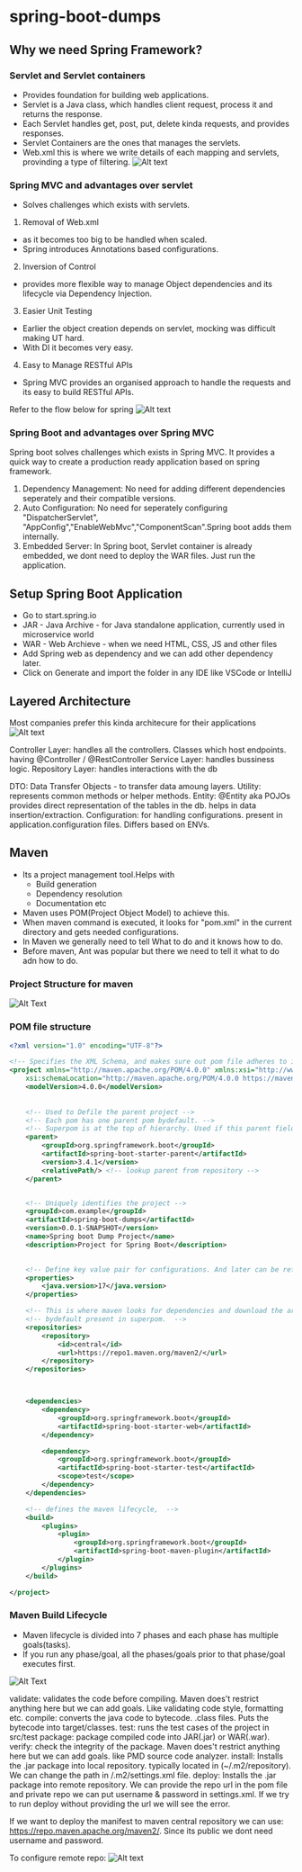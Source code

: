 # spring-boot-dumps

## Why we need Spring Framework?

### Servlet and Servlet containers
- Provides foundation for building web applications.
- Servlet is a Java class, which handles client request, process it and returns the response.
- Each Servlet handles get, post, put, delete kinda requests, and provides responses.
- Servlet Containers are the ones that manages the servlets.
- Web.xml this is where we write details of each mapping and servlets, provinding a type of filtering.
![Alt text](images/servlet.png)


### Spring MVC and advantages over servlet
- Solves challenges which exists with servlets.

1. Removal of Web.xml 
- as it becomes too big to be handled when scaled.
- Spring introduces Annotations based configurations.

2. Inversion of Control
- provides more flexible way to manage Object dependencies and its lifecycle via Dependency Injection.

3. Easier Unit Testing  
- Earlier the object creation depends on servlet, mocking was difficult making UT hard.
- With DI it becomes very easy.

4. Easy to Manage RESTful APIs
- Spring MVC provides an organised approach to handle the requests and its easy to build RESTful APIs.

Refer to the flow below for spring
![Alt text](images/spring.png)

### Spring Boot and advantages over Spring MVC
Spring boot solves challenges which exists in Spring MVC. It provides a quick way to create a production ready application based on spring framework.

1. Dependency Management: No need for adding different dependencies seperately and their compatible versions.
2. Auto Configuration: No need for seperately configuring "DispatcherServlet", "AppConfig","EnableWebMvc","ComponentScan".Spring boot adds them internally.
3. Embedded Server: In Spring boot, Servlet container is already embedded, we dont need to deploy the WAR files. Just run the application.

## Setup Spring Boot Application
- Go to start.spring.io
- JAR - Java Archive - for Java standalone application, currently used in microservice world
- WAR - Web Archieve - when we need HTML, CSS, JS and other files
- Add Spring web as dependency and we can add other dependency later.
- Click on Generate and import the folder in any IDE like VSCode or IntelliJ

## Layered Architecture
Most companies prefer this kinda architecure for their applications
![Alt text](images/architecture.png)

Controller Layer: handles all the controllers. Classes which host endpoints. having @Controller  / @RestController
Service Layer: handles bussiness logic.
Repository Layer: handles interactions with the db

DTO: Data Transfer Objects -  to transfer data amoung layers.
Utility: represents common methods or helper methods.
Entity: @Entity aka POJOs provides direct representation of the tables in the db. helps in data insertion/extraction.
Configuration: for handling configurations. present in application.configuration files. Differs based on ENVs.


## Maven
- Its a project management tool.Helps with
    - Build generation
    - Dependency resolution
    - Documentation etc
- Maven uses POM(Project Object Model) to achieve this.
- When maven command is executed, it looks for "pom.xml" in the current directory and gets needed configurations.
- In Maven we generally need to tell What to do and it knows how to do.
- Before maven, Ant was popular but there we need to tell it what to do adn how to do.

### Project Structure for maven
![Alt Text](images/maven.png)


### POM file structure
```xml
<?xml version="1.0" encoding="UTF-8"?>

<!-- Specifies the XML Schema, and makes sure out pom file adheres to it. -->
<project xmlns="http://maven.apache.org/POM/4.0.0" xmlns:xsi="http://www.w3.org/2001/XMLSchema-instance"
	xsi:schemaLocation="http://maven.apache.org/POM/4.0.0 https://maven.apache.org/xsd/maven-4.0.0.xsd">
	<modelVersion>4.0.0</modelVersion>
	
    
    <!-- Used to Defile the parent project -->
    <!-- Each pom has one parent pom bydefault. -->
    <!-- Superpom is at the top of hierarchy. Used if this parent field is not specified. -->
    <parent>
		<groupId>org.springframework.boot</groupId>
		<artifactId>spring-boot-starter-parent</artifactId>
		<version>3.4.1</version>
		<relativePath/> <!-- lookup parent from repository -->
	</parent>


    <!-- Uniquely identifies the project -->
	<groupId>com.example</groupId>
	<artifactId>spring-boot-dumps</artifactId>
	<version>0.0.1-SNAPSHOT</version>
	<name>Spring boot Dump Project</name>
	<description>Project for Spring Boot</description>
	

    <!-- Define key value pair for configurations. And later can be references anywhere -->
	<properties>
		<java.version>17</java.version>
	</properties>

    <!-- This is where maven looks for dependencies and download the artifacts(jars). -->
    <!-- bydefault present in superpom.  -->
    <repositories>
		<repository>
			<id>central</id>
			<url>https://repo1.maven.org/maven2/</url>
		</repository>
	</repositories>



	<dependencies>
		<dependency>
			<groupId>org.springframework.boot</groupId>
			<artifactId>spring-boot-starter-web</artifactId>
		</dependency>

		<dependency>
			<groupId>org.springframework.boot</groupId>
			<artifactId>spring-boot-starter-test</artifactId>
			<scope>test</scope>
		</dependency>
	</dependencies>

    <!-- defines the maven lifecycle,  -->
	<build>
		<plugins>
			<plugin>
				<groupId>org.springframework.boot</groupId>
				<artifactId>spring-boot-maven-plugin</artifactId>
			</plugin>
		</plugins>
	</build>

</project>

```


### Maven Build Lifecycle
- Maven lifecycle is divided into 7 phases and each phase has multiple goals(tasks).
- If you run any phase/goal, all the phases/goals prior to that phase/goal executes first.

![Alt Text](images/maven-lifecycle.png)



validate: validates the code before compiling. Maven does't restrict anything here but we can add goals. Like validating code style, formatting etc.
compile: converts the java code to bytecode. .class files. Puts the bytecode into target/classes.
test: runs the test cases of the project in src/test
package: package compiled code into JAR(.jar) or WAR(.war).
verify: check the integrity of the package. Maven does't restrict anything here but we can add goals. like PMD source code analyzer.
install: Installs the .jar package into local repository. typically located in (~/.m2/repository). We can change the path in /.m2/settings.xml file.
deploy: Installs the .jar package into remote repository. We can provide the repo url in the pom file and private repo we can put username & password in settings.xml. If we try to run deploy without providing the url we will see the error.

If we want to deploy the manifest to maven central repository we can use: https://repo.maven.apache.org/maven2/. Since its public we dont need username and password.

To configure remote repo:
![Alt text](images/remote-repo-config.png)
